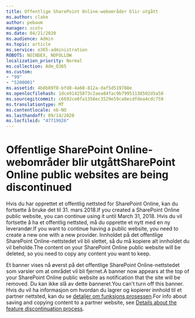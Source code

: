 ```yaml
---
title: Offentlige SharePoint Online-webområder blir utgått
ms.author: clake
author: pebaum
manager: scotv
ms.date: 04/21/2020
ms.audience: Admin
ms.topic: article
ms.service: o365-administration
ROBOTS: NOINDEX, NOFOLLOW
localization_priority: Normal
ms.collection: Adm_O365
ms.custom:
- "99"
- "5200001"
ms.assetid: 4b8b89f8-bfd8-4a60-812a-daf5d519788e
ms.openlocfilehash: 1dce91425873c2aea84fac9b79951138502d5a58
ms.sourcegitcommit: c6692ce0fa1358ec3529e59ca0ecdfdea4cdc759
ms.translationtype: MT
ms.contentlocale: nb-NO
ms.lasthandoff: 09/14/2020
ms.locfileid: "47719926"
---
```

# <a name="sharepoint-online-public-websites-are-being-discontinued"></a><span data-ttu-id="bc7b0-102">Offentlige SharePoint Online-webområder blir utgått</span><span class="sxs-lookup"><span data-stu-id="bc7b0-102">SharePoint Online public websites are being discontinued</span></span>

<span data-ttu-id="bc7b0-103">Hvis du har opprettet et offentlig nettsted for SharePoint Online, kan du fortsette å bruke det til 31. mars 2018.</span><span class="sxs-lookup"><span data-stu-id="bc7b0-103">If you created a SharePoint Online public website, you can continue using it until March 31, 2018.</span></span> <span data-ttu-id="bc7b0-104">Hvis du vil fortsette å ha et offentlig nettsted, må du opprette et nytt med en ny leverandør.</span><span class="sxs-lookup"><span data-stu-id="bc7b0-104">If you want to continue having a public website, you need to create a new one with a new provider.</span></span> <span data-ttu-id="bc7b0-105">Innholdet på det offentlige SharePoint Online-nettstedet vil bli slettet, så du må kopiere alt innholdet du vil beholde.</span><span class="sxs-lookup"><span data-stu-id="bc7b0-105">The content on your SharePoint Online public website will be deleted, so you need to copy any content you want to keep.</span></span>
  
<span data-ttu-id="bc7b0-106">Et banner vises nå øverst på det offentlige SharePoint Online-nettstedet som varsler om at området vil bli fjernet.</span><span class="sxs-lookup"><span data-stu-id="bc7b0-106">A banner now appears at the top of your SharePoint Online public website as notification that the site will be removed.</span></span> <span data-ttu-id="bc7b0-107">Du kan ikke slå av dette banneret.</span><span class="sxs-lookup"><span data-stu-id="bc7b0-107">You can't turn off this banner.</span></span> <span data-ttu-id="bc7b0-108">Hvis du vil ha informasjon om hvordan du lagrer og kopierer innhold til et partner nettsted, kan du se [detaljer om funksjons prosessen](https://go.microsoft.com/fwlink/?linkid=866980).</span><span class="sxs-lookup"><span data-stu-id="bc7b0-108">For info about saving and copying content to a partner website, see [Details about the feature discontinuation process](https://go.microsoft.com/fwlink/?linkid=866980).</span></span>
  